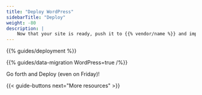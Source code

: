 ```yaml
---
title: "Deploy WordPress"
sidebarTitle: "Deploy"
weight: -80
description: |
    Now that your site is ready, push it to {{% vendor/name %}} and import your data.
---
```


{{% guides/deployment %}}

{{% guides/data-migration WordPress=true /%}}

Go forth and Deploy (even on Friday)!

{{< guide-buttons next="More resources" >}}
